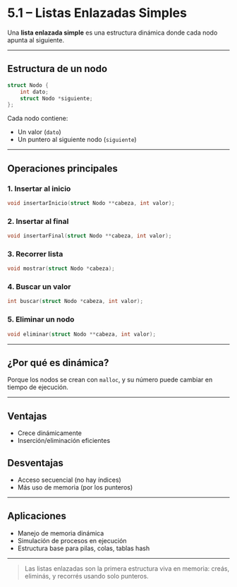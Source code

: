# 5.1 – Listas Enlazadas Simples

Una **lista enlazada simple** es una estructura dinámica donde cada nodo apunta al siguiente.

---

## Estructura de un nodo

```c
struct Nodo {
    int dato;
    struct Nodo *siguiente;
};
```

Cada nodo contiene:
- Un valor (`dato`)
- Un puntero al siguiente nodo (`siguiente`)

---

## Operaciones principales

### 1. Insertar al inicio

```c
void insertarInicio(struct Nodo **cabeza, int valor);
```

### 2. Insertar al final

```c
void insertarFinal(struct Nodo **cabeza, int valor);
```

### 3. Recorrer lista

```c
void mostrar(struct Nodo *cabeza);
```

### 4. Buscar un valor

```c
int buscar(struct Nodo *cabeza, int valor);
```

### 5. Eliminar un nodo

```c
void eliminar(struct Nodo **cabeza, int valor);
```

---

## ¿Por qué es dinámica?

Porque los nodos se crean con `malloc`, y su número puede cambiar en tiempo de ejecución.

---

## Ventajas

- Crece dinámicamente
- Inserción/eliminación eficientes

## Desventajas

- Acceso secuencial (no hay índices)
- Más uso de memoria (por los punteros)

---

## Aplicaciones

- Manejo de memoria dinámica
- Simulación de procesos en ejecución
- Estructura base para pilas, colas, tablas hash

---

> Las listas enlazadas son la primera estructura viva en memoria: creás, eliminás, y recorrés usando solo punteros.

